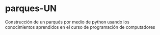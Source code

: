 # parques-UN
Construcción de un parqués por medio de python usando los conocimientos aprendidos en el curso de programación de computadores
